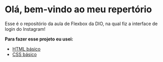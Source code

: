 
# Olá, bem-vindo ao meu repertório

Esse é o repositório da aula de Flexbox da DIO, na qual fiz a interface de login do Instagram!

**Para fazer esse projeto eu usei:**

-   [HTML básico](https://www.w3schools.com/html/)
-   [CSS básico](https://developer.mozilla.org/pt-BR/docs/Web/CSS)
